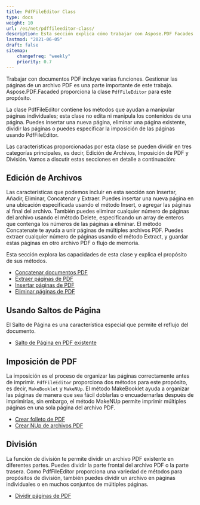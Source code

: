 ```yaml
---
title: PdfFileEditor Class
type: docs
weight: 10
url: /es/net/pdffileeditor-class/
description: Esta sección explica cómo trabajar con Aspose.PDF Facades usando la clase PdfFileEditor.
lastmod: "2021-06-05"
draft: false
sitemap:
    changefreq: "weekly"
    priority: 0.7
---
```


Trabajar con documentos PDF incluye varias funciones. Gestionar las páginas de un archivo PDF es una parte importante de este trabajo. Aspose.PDF.Facaded proporciona la clase `PdfFileEditor` para este propósito.

La clase PdfFileEditor contiene los métodos que ayudan a manipular páginas individuales; esta clase no edita ni manipula los contenidos de una página. Puedes insertar una nueva página, eliminar una página existente, dividir las páginas o puedes especificar la imposición de las páginas usando PdfFileEditor.

Las características proporcionadas por esta clase se pueden dividir en tres categorías principales, es decir, Edición de Archivos, Imposición de PDF y División. Vamos a discutir estas secciones en detalle a continuación:

## Edición de Archivos

Las características que podemos incluir en esta sección son Insertar, Añadir, Eliminar, Concatenar y Extraer. Puedes insertar una nueva página en una ubicación especificada usando el método Insert, o agregar las páginas al final del archivo. También puedes eliminar cualquier número de páginas del archivo usando el método Delete, especificando un array de enteros que contenga los números de las páginas a eliminar. El método Concatenate te ayuda a unir páginas de múltiples archivos PDF. Puedes extraer cualquier número de páginas usando el método Extract, y guardar estas páginas en otro archivo PDF o flujo de memoria.

Esta sección explora las capacidades de esta clase y explica el propósito de sus métodos.

- [Concatenar documentos PDF](/pdf/es/net/concatenate-pdf-documents/)
- [Extraer páginas de PDF](/pdf/es/net/extract-pdf-pages/)
- [Insertar páginas de PDF](/pdf/es/net/insert-pdf-pages/)
- [Eliminar páginas de PDF](/pdf/es/net/delete-pdf-pages/)

## Usando Saltos de Página

El Salto de Página es una característica especial que permite el reflujo del documento.

- [Salto de Página en PDF existente](/pdf/es/net/page-break-in-existing-pdf/)

## Imposición de PDF

La imposición es el proceso de organizar las páginas correctamente antes de imprimir. `PdfFileEditor` proporciona dos métodos para este propósito, es decir, `MakeBooklet` y `MakeNUp`. El método MakeBooklet ayuda a organizar las páginas de manera que sea fácil doblarlas o encuadernarlas después de imprimirlas, sin embargo, el método MakeNUp permite imprimir múltiples páginas en una sola página del archivo PDF.

- [Crear folleto de PDF](/pdf/es/net/make-booklet-of-pdf/)
- [Crear NUp de archivos PDF](/pdf/es/net/make-nup-of-pdf-files/)

## División

La función de división te permite dividir un archivo PDF existente en diferentes partes. Puedes dividir la parte frontal del archivo PDF o la parte trasera. Como PdfFileEditor proporciona una variedad de métodos para propósitos de división, también puedes dividir un archivo en páginas individuales o en muchos conjuntos de múltiples páginas.

- [Dividir páginas de PDF](/pdf/es/net/split-pdf-pages/)